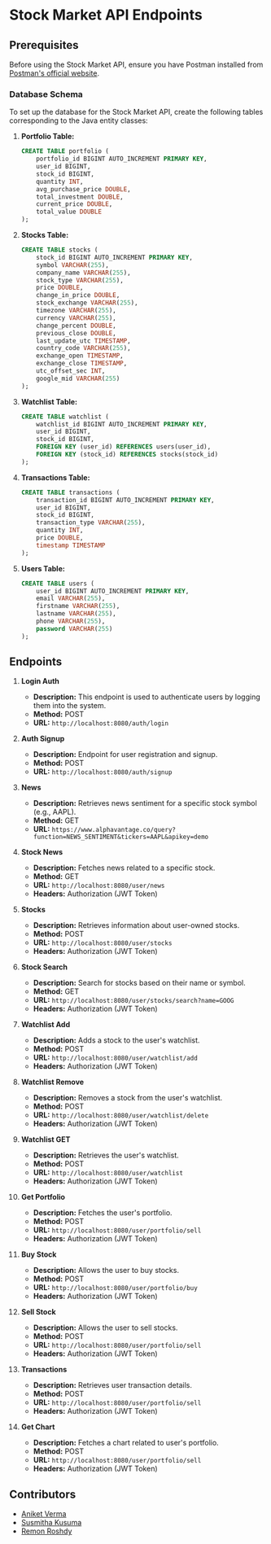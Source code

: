 # Stock Market API Endpoints

## Prerequisites

Before using the Stock Market API, ensure you have Postman installed from [Postman's official website](https://www.postman.com/).

### Database Schema

To set up the database for the Stock Market API, create the following tables corresponding to the Java entity classes:

1. **Portfolio Table:**
    ```sql
    CREATE TABLE portfolio (
        portfolio_id BIGINT AUTO_INCREMENT PRIMARY KEY,
        user_id BIGINT,
        stock_id BIGINT,
        quantity INT,
        avg_purchase_price DOUBLE,
        total_investment DOUBLE,
        current_price DOUBLE,
        total_value DOUBLE
    );
    ```

2. **Stocks Table:**
    ```sql
    CREATE TABLE stocks (
        stock_id BIGINT AUTO_INCREMENT PRIMARY KEY,
        symbol VARCHAR(255),
        company_name VARCHAR(255),
        stock_type VARCHAR(255),
        price DOUBLE,
        change_in_price DOUBLE,
        stock_exchange VARCHAR(255),
        timezone VARCHAR(255),
        currency VARCHAR(255),
        change_percent DOUBLE,
        previous_close DOUBLE,
        last_update_utc TIMESTAMP,
        country_code VARCHAR(255),
        exchange_open TIMESTAMP,
        exchange_close TIMESTAMP,
        utc_offset_sec INT,
        google_mid VARCHAR(255)
    );
    ```

3. **Watchlist Table:**
    ```sql
    CREATE TABLE watchlist (
        watchlist_id BIGINT AUTO_INCREMENT PRIMARY KEY,
        user_id BIGINT,
        stock_id BIGINT,
        FOREIGN KEY (user_id) REFERENCES users(user_id),
        FOREIGN KEY (stock_id) REFERENCES stocks(stock_id)
    );
    ```

4. **Transactions Table:**
    ```sql
    CREATE TABLE transactions (
        transaction_id BIGINT AUTO_INCREMENT PRIMARY KEY,
        user_id BIGINT,
        stock_id BIGINT,
        transaction_type VARCHAR(255),
        quantity INT,
        price DOUBLE,
        timestamp TIMESTAMP
    );
    ```

5. **Users Table:**
    ```sql
    CREATE TABLE users (
        user_id BIGINT AUTO_INCREMENT PRIMARY KEY,
        email VARCHAR(255),
        firstname VARCHAR(255),
        lastname VARCHAR(255),
        phone VARCHAR(255),
        password VARCHAR(255)
    );
    ```

## Endpoints

1. **Login Auth**
    - **Description:** This endpoint is used to authenticate users by logging them into the system.
    - **Method:** POST
    - **URL:** `http://localhost:8080/auth/login`

2. **Auth Signup**
    - **Description:** Endpoint for user registration and signup.
    - **Method:** POST
    - **URL:** `http://localhost:8080/auth/signup`

3. **News**
    - **Description:** Retrieves news sentiment for a specific stock symbol (e.g., AAPL).
    - **Method:** GET
    - **URL:** `https://www.alphavantage.co/query?function=NEWS_SENTIMENT&tickers=AAPL&apikey=demo`

4. **Stock News**
    - **Description:** Fetches news related to a specific stock.
    - **Method:** GET
    - **URL:** `http://localhost:8080/user/news`
    - **Headers:** Authorization (JWT Token)

5. **Stocks**
    - **Description:** Retrieves information about user-owned stocks.
    - **Method:** POST
    - **URL:** `http://localhost:8080/user/stocks`
    - **Headers:** Authorization (JWT Token)

6. **Stock Search**
    - **Description:** Search for stocks based on their name or symbol.
    - **Method:** GET
    - **URL:** `http://localhost:8080/user/stocks/search?name=GOOG`
    - **Headers:** Authorization (JWT Token)

7. **Watchlist Add**
    - **Description:** Adds a stock to the user's watchlist.
    - **Method:** POST
    - **URL:** `http://localhost:8080/user/watchlist/add`
    - **Headers:** Authorization (JWT Token)

8. **Watchlist Remove**
    - **Description:** Removes a stock from the user's watchlist.
    - **Method:** POST
    - **URL:** `http://localhost:8080/user/watchlist/delete`
    - **Headers:** Authorization (JWT Token)

9. **Watchlist GET**
    - **Description:** Retrieves the user's watchlist.
    - **Method:** POST
    - **URL:** `http://localhost:8080/user/watchlist`
    - **Headers:** Authorization (JWT Token)

10. **Get Portfolio**
    - **Description:** Fetches the user's portfolio.
    - **Method:** POST
    - **URL:** `http://localhost:8080/user/portfolio/sell`
    - **Headers:** Authorization (JWT Token)

11. **Buy Stock**
    - **Description:** Allows the user to buy stocks.
    - **Method:** POST
    - **URL:** `http://localhost:8080/user/portfolio/buy`
    - **Headers:** Authorization (JWT Token)

12. **Sell Stock**
    - **Description:** Allows the user to sell stocks.
    - **Method:** POST
    - **URL:** `http://localhost:8080/user/portfolio/sell`
    - **Headers:** Authorization (JWT Token)

13. **Transactions**
    - **Description:** Retrieves user transaction details.
    - **Method:** POST
    - **URL:** `http://localhost:8080/user/portfolio/sell`
    - **Headers:** Authorization (JWT Token)

14. **Get Chart**
    - **Description:** Fetches a chart related to user's portfolio.
    - **Method:** POST
    - **URL:** `http://localhost:8080/user/portfolio/sell`
    - **Headers:** Authorization (JWT Token)

## Contributors

- [Aniket Verma](https://github.com/aniketverma-7)
- [Susmitha Kusuma](https://github.com/SushieeK)
- [Remon Roshdy](https://github.com/remonroshdy) 

